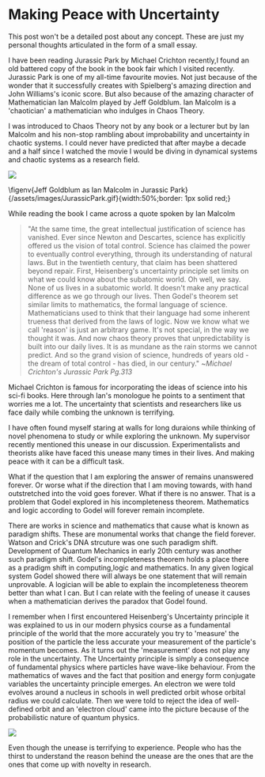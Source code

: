 # Making Peace with Uncertainty

This post won't be a detailed post about any concept. These are just my personal thoughts articulated in the form of a small essay.

I have been reading Jurassic Park by Michael Crichton recently,I found an old battered copy of the book in the book fair which I visited recently. Jurassic Park is one of my all-time favourite movies. Not just because of the wonder that it successfully creates with Spielberg's amazing direction and John Williams's iconic score. But also because of the amazing character of Mathematician Ian Malcolm played by Jeff Goldblum. Ian Malcolm is a 'chaotician' a mathematician who indulges in Chaos Theory. 

I was introduced to Chaos Theory not by any book or a lecturer but by Ian Malcolm and his non-stop rambling about improbability and uncertainty in chaotic systems. I could never have predicted that after maybe a decade and a half since I watched the movie I would be diving in dynamical systems and chaotic systems as a research field. 


![](https://upload.wikimedia.org/wikipedia/en/2/21/Jurassic_Park_%28book_cover%29.jpg)

\figenv{Jeff Goldblum as Ian Malcolm in Jurassic Park}{/assets/images/JurassicPark.gif}{width:50%;border: 1px solid red;}


While reading the book I came across a quote spoken by Ian Malcolm 

> "At the same time, the great intellectual justification of science has vanished. Ever since Newton and Descartes, science has explicitly offered us the vision of total control. Science has claimed the power to eventually control everything, through its understanding of natural laws. But in the twentieth century, that claim has been shattered beyond repair. First, Heisenberg's uncertainty principle set limits on what we could know about the subatomic world. Oh well, we say. None of us lives in a subatomic world. It doesn't make any practical difference as we go through our lives. Then Godel's theorem set similar limits to mathematics, the formal language of science. Mathematicians used to think that their language had some inherent trueness that derived from the laws of logic. Now we know what we call 'reason' is just an arbitrary game. It's not special, in the way we thought it was. And now chaos theory proves that unpredictability is built into our daily lives. It is as mundane as the rain storms we cannot predict. And so the grand vision of science, hundreds of years old - the dream of total control - has died, in our century." ~_Michael Crichton's Jurassic Park Pg.313_

Michael Crichton is famous for incorporating the ideas of science into his sci-fi books. Here through Ian's monologue he points to a sentiment that worries me a lot. The uncertainty that scientists and researchers like us face daily while combing the unknown is terrifying. 

I have often found myself staring at walls for long duraions while thinking of novel phenomena to study or while exploring the unknown. My supervisor recently mentioned this unease in our discussion. Experimentalists and theorists alike have faced this unease many times in their lives. And making peace with it can be a difficult task.  

What if the question that I am exploring the answer of remains unanswered forever. Or worse what if the direction that I am moving towards, with hand outstretched into the void goes forever. What if there is no answer. That is a problem that Godel explored in his incompleteness theorem. Mathematics and logic according to Godel will forever remain incomplete. 

There are works in science and mathematics that cause what is known as paradigm shifts. These are monumental works that change the field forever. Watson and Crick's DNA strcuture  was one such paradigm shift. Development of Quantum Mechanics in early 20th century was another such paradigm shift. Godel's incompleteness theorem holds a place there as a pradigm shift in computing,logic and mathematics. In any given logical system Godel showed there will always be one statement that will remain unprovable. A logician will be able to explain the incompleteness theorem better than what I can. But I can relate with the feeling of unease it causes when a mathematician derives the paradox that Godel found. 

I remember when I first encountered Heisenberg's Uncertainty principle it was explained to us in our modern physics course as a fundamental principle of the world that the more accurately you try to 'measure' the position of the particle the less accurate your measurement of the particle's momentum becomes. As it turns out the 'measurement' does not play any role in the uncertainty. The Uncertainty principle is simply a consequence of fundamental physics where particles have wave-like behaviour. From the mathematics of waves and the fact that position and energy form conjugate variables the uncertainty principle emerges. An electron we were told evolves around a nucleus in schools in well predicted orbit whose orbital radius we could calculate. Then we were told to reject the idea of well-defined orbit and an 'electron cloud' came into the picture because of the probabilistic nature of quantum physics. 

![](/assets/images/jurassic-park-chaos-theory.gif)

Even though the unease is terrifying to experience. People who has the thirst to understand the reason behind the unease are the ones that are the ones that come up with novelty in research. 